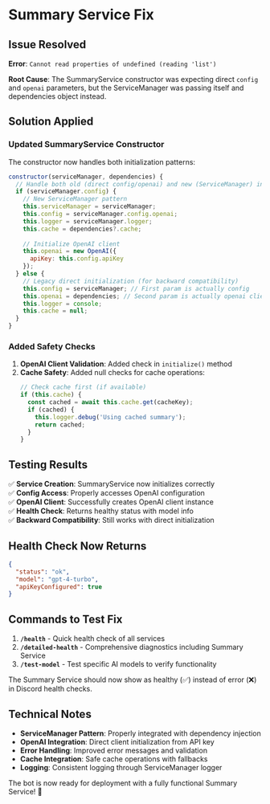 # Summary Service Fix

## Issue Resolved

**Error**: `Cannot read properties of undefined (reading 'list')`

**Root Cause**: The SummaryService constructor was expecting direct `config` and `openai` parameters, but the ServiceManager was passing itself and dependencies object instead.

## Solution Applied

### Updated SummaryService Constructor

The constructor now handles both initialization patterns:

```javascript
constructor(serviceManager, dependencies) {
  // Handle both old (direct config/openai) and new (ServiceManager) initialization
  if (serviceManager.config) {
    // New ServiceManager pattern
    this.serviceManager = serviceManager;
    this.config = serviceManager.config.openai;
    this.logger = serviceManager.logger;
    this.cache = dependencies?.cache;
    
    // Initialize OpenAI client
    this.openai = new OpenAI({ 
      apiKey: this.config.apiKey 
    });
  } else {
    // Legacy direct initialization (for backward compatibility)
    this.config = serviceManager; // First param is actually config
    this.openai = dependencies; // Second param is actually openai client
    this.logger = console;
    this.cache = null;
  }
}
```

### Added Safety Checks

1. **OpenAI Client Validation**: Added check in `initialize()` method
2. **Cache Safety**: Added null checks for cache operations:
   ```javascript
   // Check cache first (if available)
   if (this.cache) {
     const cached = await this.cache.get(cacheKey);
     if (cached) {
       this.logger.debug('Using cached summary');
       return cached;
     }
   }
   ```

## Testing Results

✅ **Service Creation**: SummaryService now initializes correctly  
✅ **Config Access**: Properly accesses OpenAI configuration  
✅ **OpenAI Client**: Successfully creates OpenAI client instance  
✅ **Health Check**: Returns healthy status with model info  
✅ **Backward Compatibility**: Still works with direct initialization  

## Health Check Now Returns

```json
{
  "status": "ok",
  "model": "gpt-4-turbo",
  "apiKeyConfigured": true
}
```

## Commands to Test Fix

1. **`/health`** - Quick health check of all services
2. **`/detailed-health`** - Comprehensive diagnostics including Summary Service
3. **`/test-model`** - Test specific AI models to verify functionality

The Summary Service should now show as healthy (✅) instead of error (❌) in Discord health checks.

## Technical Notes

- **ServiceManager Pattern**: Properly integrated with dependency injection
- **OpenAI Integration**: Direct client initialization from API key
- **Error Handling**: Improved error messages and validation
- **Cache Integration**: Safe cache operations with fallbacks
- **Logging**: Consistent logging through ServiceManager logger

The bot is now ready for deployment with a fully functional Summary Service! 🚀
